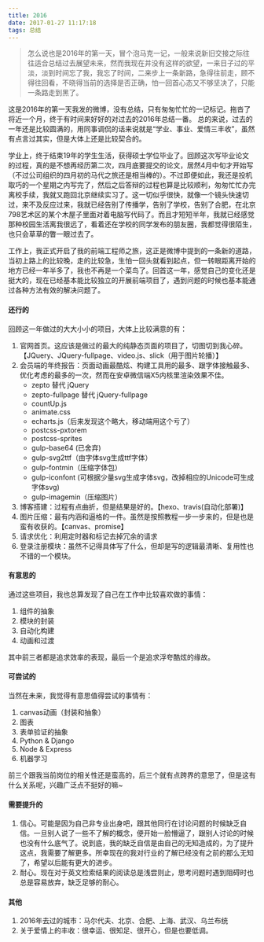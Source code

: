```yaml
---
title: 2016
date: 2017-01-27 11:17:18
tags: 总结
---
```


> 怎么说也是2016年的第一天，冒个泡马克一记，一般来说新旧交接之际往往适合总结过去展望未来，然而我现在并没有这样的欲望，一来日子过的平淡，淡到时间忘了我，我忘了时间，二来步上一条新路，急得往前走，顾不得往回看，不晓得当前的选择是否正确，怕一回首心态又不够坚决了，只能一条路走到黑了。 ​​​​

这是2016年的第一天我发的微博，没有总结，只有匆匆忙忙的一记标记。拖沓了将近一个月，终于有时间来好好的对过去的2016年总结一番。
总的来说，过去的一年还是比较圆满的，用同事调侃的话来说就是“学业、事业、爱情三丰收”，虽然有点言过其实，但是大体上还是比较契合的。

学业上，终于结束19年的学生生活，获得硕士学位毕业了。回顾这次写毕业论文的过程，真的是不想再经历第二次，四月底要提交的论文，居然4月中旬才开始写（不过公司组织的四月初的马代之旅还是相当棒的）。不过即便如此，我还是投机取巧的一个星期之内写完了，然后之后答辩的过程也算是比较顺利，匆匆忙忙办完离校手续，我就又跑回北京继续实习了。这一切似乎很快，就像一个镜头快速切过，来不及反应过来，我就已经告别了传播学，告别了学校，告别了合肥，在北京798艺术区的某个木屋子里面对着电脑写代码了。而且才短短半年，我就已经感觉那种校园生活离我很远了，看着还在学校的同学发布的朋友圈，我都觉得很陌生，也只会草草的瞥一眼过去了。

工作上，我正式开启了我的前端工程师之旅，这正是微博中提到的一条新的道路，当初上路上的比较晚，走的比较急，生怕一回头就看到起点，但一转眼距离开始的地方已经一年半多了，我也不再是一个菜鸟了。回首这一年，感觉自己的变化还是挺大的，现在已经基本能比较独立的开展前端项目了，遇到问题的时候也基本能通过各种方法有效的解决问题了。

#### 还行的
回顾这一年做过的大大小小的项目，大体上比较满意的有：

1. 官网首页。这应该是做过的最大的纯静态页面的项目了，切图切到我心碎。【JQuery、JQuery-fullpage、video.js、slick（用于图片轮播）】
2. 会员端的年终报告：页面动画最酷炫、构建工具用的最多、跟字体接触最多、优化考虑的最多的一次，然而在安卓微信端X5内核里渲染效果不佳。
	- zepto 替代 jQuery
	- zepto-fullpage 替代 jQuery-fullpage
	- countUp.js
	- animate.css
	- echarts.js（后来发现这个略大，移动端用这个亏了）
	- postcss-pxtorem
	- postcss-sprites
	- gulp-base64 (已舍弃)
	- gulp-svg2ttf（由字体svg生成ttf字体）
	- gulp-fontmin（压缩字体包）
	- gulp-iconfont (可根据少量svg生成字体svg，改掉相应的Unicode可生成字体svg)
	- gulp-imagemin（压缩图片）
3. 博客搭建：过程有点曲折，但是结果是好的。【hexo、travis(自动化部署)】
4. 图片压缩：最有内涵和逼格的一件。虽然是按照教程一步一步来的，但是也是蛮有收获的。【canvas、promise】
5. 请求优化：利用定时器和标记去掉冗余的请求
6. 登录注册模块：虽然不记得具体写了什么，但却是写的逻辑最清晰、复用性也不错的一个模块。

#### 有意思的
通过这些项目，我也总算发现了自己在工作中比较喜欢做的事情：

1. 组件的抽象
2. 模块的封装
3. 自动化构建
4. 动画和过渡

其中前三者都是追求效率的表现，最后一个是追求浮夸酷炫的缘故。

#### 可尝试的
当然在未来，我觉得有意思值得尝试的事情有：

1. canvas动画（封装和抽象）
2. 图表
3. 表单验证的抽象
4. Python & Django
5. Node & Express
6. 机器学习

前三个跟我当前岗位的相关性还是蛮高的，后三个就有点跨界的意思了，但是这有什么关系呢，兴趣广泛点不挺好的嘛~


#### 需要提升的

1. 信心。可能是因为自己非专业出身吧，跟其他同行在讨论问题的时候缺乏自信。一旦别人说了一些不了解的概念，便开始一脸懵逼了，跟别人讨论的时候也没有什么底气了。说到底，我的缺乏自信是由自己的无知造成的，为了提升这点，我需要了解更多。所幸现在的我对行业的了解已经没有之前的那么无知了，希望以后能有更大的进步。
2. 耐心。现在对于英文检索结果的阅读总是浅尝则止，思考问题时遇到阻碍时也总是容易放弃，缺乏足够的耐心。

#### 其他
1. 2016年去过的城市：马尔代夫、北京、合肥、上海、武汉、乌兰布统
2. 关于爱情上的丰收：很幸运、很知足、很开心，但是也要低调。

